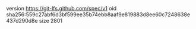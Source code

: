 version https://git-lfs.github.com/spec/v1
oid sha256:559c27abf6d3bf599ee35b74ebb8aaf9e819883d8ee60c7248638e437d290d8e
size 2801
